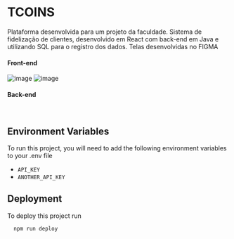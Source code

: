 # TCOINS
Plataforma desenvolvida para um projeto da faculdade. Sistema de fidelização de clientes, desenvolvido em React com back-end em Java e utilizando SQL para o registro dos dados. Telas desenvolvidas no FIGMA

#### Front-end

  
![image](https://github.com/roberta976/TCOINS/assets/66263681/0d160089-538c-4d9c-bc85-28c3f88127c5)
![image](https://github.com/roberta976/TCOINS/assets/66263681/103fc43b-4438-4e0c-b37c-2cb804761151)



#### Back-end
```bash
  
```
## Environment Variables

To run this project, you will need to add the following environment variables to your .env file

- `API_KEY`
- `ANOTHER_API_KEY`



## Deployment

To deploy this project run

```bash
  npm run deploy
```


